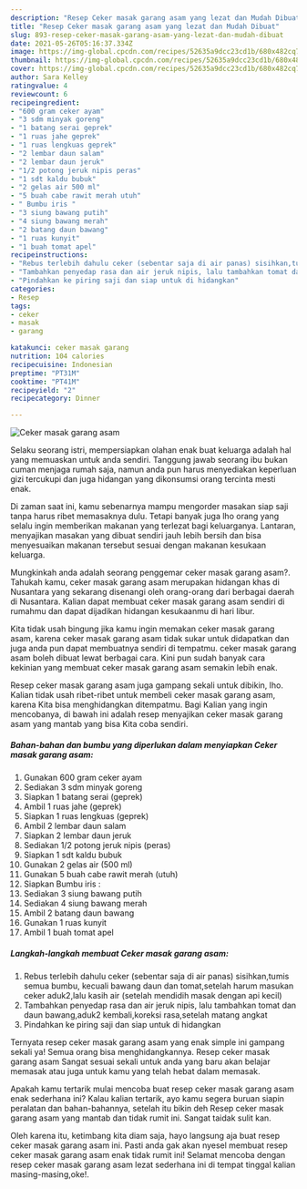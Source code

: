 ```yaml
---
description: "Resep Ceker masak garang asam yang lezat dan Mudah Dibuat"
title: "Resep Ceker masak garang asam yang lezat dan Mudah Dibuat"
slug: 893-resep-ceker-masak-garang-asam-yang-lezat-dan-mudah-dibuat
date: 2021-05-26T05:16:37.334Z
image: https://img-global.cpcdn.com/recipes/52635a9dcc23cd1b/680x482cq70/ceker-masak-garang-asam-foto-resep-utama.jpg
thumbnail: https://img-global.cpcdn.com/recipes/52635a9dcc23cd1b/680x482cq70/ceker-masak-garang-asam-foto-resep-utama.jpg
cover: https://img-global.cpcdn.com/recipes/52635a9dcc23cd1b/680x482cq70/ceker-masak-garang-asam-foto-resep-utama.jpg
author: Sara Kelley
ratingvalue: 4
reviewcount: 6
recipeingredient:
- "600 gram ceker ayam"
- "3 sdm minyak goreng"
- "1 batang serai geprek"
- "1 ruas jahe geprek"
- "1 ruas lengkuas geprek"
- "2 lembar daun salam"
- "2 lembar daun jeruk"
- "1/2 potong jeruk nipis peras"
- "1 sdt kaldu bubuk"
- "2 gelas air 500 ml"
- "5 buah cabe rawit merah utuh"
- " Bumbu iris "
- "3 siung bawang putih"
- "4 siung bawang merah"
- "2 batang daun bawang"
- "1 ruas kunyit"
- "1 buah tomat apel"
recipeinstructions:
- "Rebus terlebih dahulu ceker (sebentar saja di air panas) sisihkan,tumis semua bumbu, kecuali bawang daun dan tomat,setelah harum masukan ceker aduk2,lalu kasih air (setelah mendidih masak dengan api kecil)"
- "Tambahkan penyedap rasa dan air jeruk nipis, lalu tambahkan tomat dan daun bawang,aduk2 kembali,koreksi rasa,setelah matang angkat"
- "Pindahkan ke piring saji dan siap untuk di hidangkan"
categories:
- Resep
tags:
- ceker
- masak
- garang

katakunci: ceker masak garang 
nutrition: 104 calories
recipecuisine: Indonesian
preptime: "PT31M"
cooktime: "PT41M"
recipeyield: "2"
recipecategory: Dinner

---
```



![Ceker masak garang asam](https://img-global.cpcdn.com/recipes/52635a9dcc23cd1b/680x482cq70/ceker-masak-garang-asam-foto-resep-utama.jpg)

Selaku seorang istri, mempersiapkan olahan enak buat keluarga adalah hal yang memuaskan untuk anda sendiri. Tanggung jawab seorang ibu bukan cuman menjaga rumah saja, namun anda pun harus menyediakan keperluan gizi tercukupi dan juga hidangan yang dikonsumsi orang tercinta mesti enak.

Di zaman  saat ini, kamu sebenarnya mampu mengorder masakan siap saji tanpa harus ribet memasaknya dulu. Tetapi banyak juga lho orang yang selalu ingin memberikan makanan yang terlezat bagi keluarganya. Lantaran, menyajikan masakan yang dibuat sendiri jauh lebih bersih dan bisa menyesuaikan makanan tersebut sesuai dengan makanan kesukaan keluarga. 



Mungkinkah anda adalah seorang penggemar ceker masak garang asam?. Tahukah kamu, ceker masak garang asam merupakan hidangan khas di Nusantara yang sekarang disenangi oleh orang-orang dari berbagai daerah di Nusantara. Kalian dapat membuat ceker masak garang asam sendiri di rumahmu dan dapat dijadikan hidangan kesukaanmu di hari libur.

Kita tidak usah bingung jika kamu ingin memakan ceker masak garang asam, karena ceker masak garang asam tidak sukar untuk didapatkan dan juga anda pun dapat membuatnya sendiri di tempatmu. ceker masak garang asam boleh dibuat lewat berbagai cara. Kini pun sudah banyak cara kekinian yang membuat ceker masak garang asam semakin lebih enak.

Resep ceker masak garang asam juga gampang sekali untuk dibikin, lho. Kalian tidak usah ribet-ribet untuk membeli ceker masak garang asam, karena Kita bisa menghidangkan ditempatmu. Bagi Kalian yang ingin mencobanya, di bawah ini adalah resep menyajikan ceker masak garang asam yang mantab yang bisa Kita coba sendiri.

<!--inarticleads1-->

##### Bahan-bahan dan bumbu yang diperlukan dalam menyiapkan Ceker masak garang asam:

1. Gunakan 600 gram ceker ayam
1. Sediakan 3 sdm minyak goreng
1. Siapkan 1 batang serai (geprek)
1. Ambil 1 ruas jahe (geprek)
1. Siapkan 1 ruas lengkuas (geprek)
1. Ambil 2 lembar daun salam
1. Siapkan 2 lembar daun jeruk
1. Sediakan 1/2 potong jeruk nipis (peras)
1. Siapkan 1 sdt kaldu bubuk
1. Gunakan 2 gelas air (500 ml)
1. Gunakan 5 buah cabe rawit merah (utuh)
1. Siapkan  Bumbu iris :
1. Sediakan 3 siung bawang putih
1. Sediakan 4 siung bawang merah
1. Ambil 2 batang daun bawang
1. Gunakan 1 ruas kunyit
1. Ambil 1 buah tomat apel




<!--inarticleads2-->

##### Langkah-langkah membuat Ceker masak garang asam:

1. Rebus terlebih dahulu ceker (sebentar saja di air panas) sisihkan,tumis semua bumbu, kecuali bawang daun dan tomat,setelah harum masukan ceker aduk2,lalu kasih air (setelah mendidih masak dengan api kecil)
1. Tambahkan penyedap rasa dan air jeruk nipis, lalu tambahkan tomat dan daun bawang,aduk2 kembali,koreksi rasa,setelah matang angkat
1. Pindahkan ke piring saji dan siap untuk di hidangkan




Ternyata resep ceker masak garang asam yang enak simple ini gampang sekali ya! Semua orang bisa menghidangkannya. Resep ceker masak garang asam Sangat sesuai sekali untuk anda yang baru akan belajar memasak atau juga untuk kamu yang telah hebat dalam memasak.

Apakah kamu tertarik mulai mencoba buat resep ceker masak garang asam enak sederhana ini? Kalau kalian tertarik, ayo kamu segera buruan siapin peralatan dan bahan-bahannya, setelah itu bikin deh Resep ceker masak garang asam yang mantab dan tidak rumit ini. Sangat taidak sulit kan. 

Oleh karena itu, ketimbang kita diam saja, hayo langsung aja buat resep ceker masak garang asam ini. Pasti anda gak akan nyesel membuat resep ceker masak garang asam enak tidak rumit ini! Selamat mencoba dengan resep ceker masak garang asam lezat sederhana ini di tempat tinggal kalian masing-masing,oke!.

